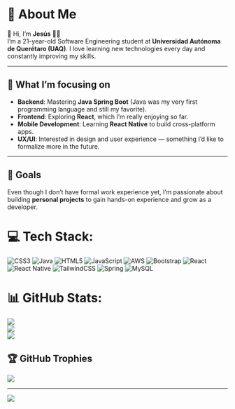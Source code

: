 # 💫 About Me

👋 Hi, I’m **Jesús** 👨‍💻  
I’m a 21-year-old Software Engineering student at **Universidad Autónoma de Querétaro (UAQ)**. I love learning new technologies every day and constantly improving my skills.

---

## 🚀 What I’m focusing on

- **Backend**: Mastering **Java Spring Boot** (Java was my very first programming language and still my favorite).
- **Frontend**: Exploring **React**, which I’m really enjoying so far.
- **Mobile Development**: Learning **React Native** to build cross-platform apps.
- **UX/UI**: Interested in design and user experience — something I’d like to formalize more in the future.

---

## 🌱 Goals

Even though I don’t have formal work experience yet, I’m passionate about building **personal projects** to gain hands-on experience and grow as a developer.


# 💻 Tech Stack:
![CSS3](https://img.shields.io/badge/css3-%231572B6.svg?style=for-the-badge&logo=css3&logoColor=white) ![Java](https://img.shields.io/badge/java-%23ED8B00.svg?style=for-the-badge&logo=openjdk&logoColor=white) ![HTML5](https://img.shields.io/badge/html5-%23E34F26.svg?style=for-the-badge&logo=html5&logoColor=white) ![JavaScript](https://img.shields.io/badge/javascript-%23323330.svg?style=for-the-badge&logo=javascript&logoColor=%23F7DF1E) ![AWS](https://img.shields.io/badge/AWS-%23FF9900.svg?style=for-the-badge&logo=amazon-aws&logoColor=white) ![Bootstrap](https://img.shields.io/badge/bootstrap-%238511FA.svg?style=for-the-badge&logo=bootstrap&logoColor=white) ![React](https://img.shields.io/badge/react-%2320232a.svg?style=for-the-badge&logo=react&logoColor=%2361DAFB) ![React Native](https://img.shields.io/badge/react_native-%2320232a.svg?style=for-the-badge&logo=react&logoColor=%2361DAFB) ![TailwindCSS](https://img.shields.io/badge/tailwindcss-%2338B2AC.svg?style=for-the-badge&logo=tailwind-css&logoColor=white) ![Spring](https://img.shields.io/badge/spring-%236DB33F.svg?style=for-the-badge&logo=spring&logoColor=white) ![MySQL](https://img.shields.io/badge/mysql-4479A1.svg?style=for-the-badge&logo=mysql&logoColor=white)
# 📊 GitHub Stats:
![](https://github-readme-stats.vercel.app/api?username=ImJesusGomez&theme=shadow_blue&hide_border=false&include_all_commits=false&count_private=false)<br/>
![](https://nirzak-streak-stats.vercel.app/?user=ImJesusGomez&theme=shadow_blue&hide_border=false)<br/>
![](https://github-readme-stats.vercel.app/api/top-langs/?username=ImJesusGomez&theme=shadow_blue&hide_border=false&include_all_commits=false&count_private=false&layout=compact)

## 🏆 GitHub Trophies
![](https://github-profile-trophy.vercel.app/?username=ImJesusGomez&theme=dracula&no-frame=false&no-bg=true&margin-w=4)

---
[![](https://visitcount.itsvg.in/api?id=ImJesusGomez&icon=0&color=0)](https://visitcount.itsvg.in)

<!-- Proudly created with GPRM ( https://gprm.itsvg.in ) -->
